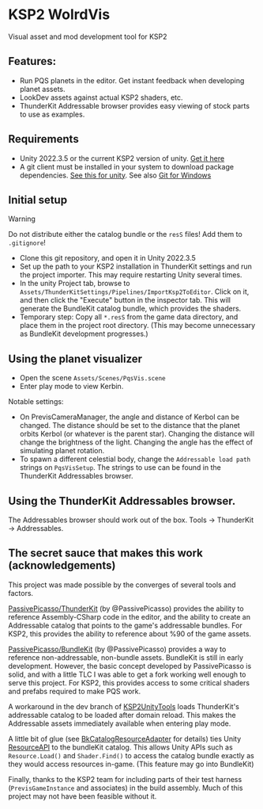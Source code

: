 # KSP2 WolrdVis

Visual asset and mod development tool for KSP2 

## Features:

* Run PQS planets in the editor.  Get instant feedback when developing planet assets.
* LookDev assets against actual KSP2 shaders, etc.
* ThunderKit Addressable browser provides easy viewing of stock parts to use as examples.

## Requirements

* Unity 2022.3.5 or the current KSP2 version of unity.  [Get it here](https://unity.com/releases/editor/whats-new/2022.3.5)
* A git client must be installed in your system to download package dependencies.
  [See this for unity](https://docs.unity3d.com/Manual/upm-git.html). See also [Git for Windows](https://gitforwindows.org/)

## Initial setup

> [!WARNING]
>  Do not distribute either the catalog bundle or the `resS` files! Add them to `.gitignore`!

* Clone this git repository, and open it in Unity 2022.3.5
* Set up the path to your KSP2 installation in ThunderKit settings and run the project importer.
  This may require restarting Unity several times.
* In the unity Project tab, browse to `Assets/ThunderKitSettings/Pipelines/ImportKsp2ToEditor`.
  Click on it, and then click the "Execute" button in the inspector tab.
  This will generate the BundleKit catalog bundle, which provides the shaders.
* Temporary step: Copy all `*.resS` from the game data directory, and place them in the project root directory.
  (This may become unnecessary as BundleKit development progresses.)

## Using the planet visualizer

* Open the scene `Assets/Scenes/PqsVis.scene`
* Enter play mode to view Kerbin.

Notable settings:
* On PrevisCameraManager, the angle and distance of Kerbol can be changed.
  The distance should be set to the distance that the planet orbits Kerbol (or whatever is the parent star).
  Changing the distance will change the brightness of the light.
  Changing the angle has the effect of simulating planet rotation.
* To spawn a different celestial body, change the `Addressable load path` strings on `PqsVisSetup`.
  The strings to use can be found in the ThunderKit Addressables browser.

## Using the ThunderKit Addressables browser.

The Addressables browser should work out of the box.
Tools -> ThunderKit -> Addressables.

## The secret sauce that makes this work (acknowledgements)

This project was made possible by the converges of several tools and factors.

[PassivePicasso/ThunderKit](https://github.com/PassivePicasso/ThunderKit) (by @PassivePicasso) 
provides the ability to reference Assembly-CSharp code in the editor,
and the ability to create an Addressable catalog that points to the game's addressable bundles.
For KSP2, this provides the ability to reference about %90 of the game assets.

[PassivePicasso/BundleKit](https://github.com/PassivePicasso/BundleKit) (by @PassivePicasso)
provides a way to reference non-addressable, non-bundle assets.  BundleKit is still in early
development.  However, the basic concept developed by PassivePicasso is solid,
and with a little TLC I was able to get a fork working well enough to serve this project.
For KSP2, this provides access to some critical shaders and prefabs required to make PQS work.

A workaround in the dev branch of [KSP2UnityTools](https://github.com/KSP2Community/KSP2UnityTools)
loads ThunderKit's addressable catalog to be loaded after domain reload.  This makes the Addressable assets
immediately available when entering play mode.

A little bit of glue (see [BkCatalogResourceAdapter](Assets/WorldVis.Editor/BkCatalogResourceAdapter.cs) for details)
ties Unity [ResourceAPI](https://docs.unity3d.com/ScriptReference/ResourcesAPI.html) to the bundleKit catalog.
This allows Unity APIs such as `Resource.Load()` and `Shader.Find()` to access the catalog bundle exactly as they would
access resources in-game.  (This feature may go into BundleKit)

Finally, thanks to the KSP2 team for including parts of their test harness (`PrevisGameInstance` and associates) in the build assembly.
Much of this project may not have been feasible without it.
